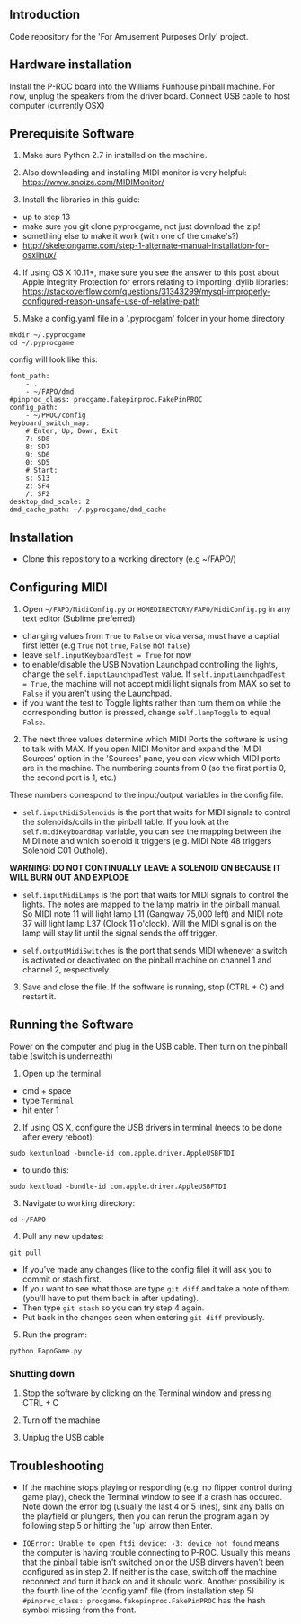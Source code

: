 ## Introduction

Code repository for the 'For Amusement Purposes Only' project.

## Hardware installation

Install the P-ROC board into the Williams Funhouse pinball machine. For now, unplug the speakers from the driver board. Connect USB cable to host computer (currently OSX)

## Prerequisite Software 

1. Make sure Python 2.7 in installed on the machine.

2. Also downloading and installing MIDI monitor is very helpful:
https://www.snoize.com/MIDIMonitor/

3. Install the libraries in this guide: 
 - up to step 13
 - make sure you git clone pyprocgame, not just download the zip!
 - something else to make it work (with one of the cmake's?)
 - http://skeletongame.com/step-1-alternate-manual-installation-for-osxlinux/
  

 4. If using OS X 10.11+, make sure you see the answer to this post about Apple Integrity Protection for errors relating to importing .dylib libraries:
 https://stackoverflow.com/questions/31343299/mysql-improperly-configured-reason-unsafe-use-of-relative-path


5. Make a config.yaml file in a '.pyprocgam' folder in your home directory 

``` 
mkdir ~/.pyprocgame
cd ~/.pyprocgame
```

config will look like this:

``` 
font_path:
    - .
    - ~/FAPO/dmd
#pinproc_class: procgame.fakepinproc.FakePinPROC
config_path:
    - ~/PROC/config
keyboard_switch_map:
    # Enter, Up, Down, Exit
    7: SD8
    8: SD7
    9: SD6
    0: SD5
    # Start:
    s: S13
    z: SF4
    /: SF2
desktop_dmd_scale: 2
dmd_cache_path: ~/.pyprocgame/dmd_cache
```



## Installation

- Clone this repository to a working directory (e.g ~/FAPO/)

## Configuring MIDI

1. Open `~/FAPO/MidiConfig.py` or `HOMEDIRECTORY/FAPO/MidiConfig.pg` in any text editor (Sublime preferred)


- changing values from `True` to `False` or vica versa, must have a captial first letter (e.g `True` not `true`, `False` not `false`)
- leave `self.inputKeyboardTest = True` for now
- to enable/disable the USB Novation Launchpad controlling the lights, change the `self.inputLaunchpadTest` value. If `self.inputLaunchpadTest = True`, the machine will not accept midi light signals from MAX so set to `False` if you aren't using the Launchpad.
- if you want the test to Toggle lights rather than turn them on while the corresponding button is pressed, change  `self.lampToggle` to equal `False`.

2. The next three values determine which MIDI Ports the software is using to talk with MAX. If you open MIDI Monitor and expand the 'MIDI Sources' option in the 'Sources' pane, you can view which MIDI ports are in the machine. The numbering counts from 0 (so the first port is 0, the second port is 1, etc.)

These numbers correspond to the input/output variables in the config file.

- `self.inputMidiSolenoids` is the port that waits for MIDI signals to control the solenoids/coils in the pinball table. If you look at the `self.midiKeyboardMap` variable, you can see the mapping between the MIDI note and which solenoid it triggers (e.g. MIDI Note 48 triggers Solenoid C01 Outhole). 

<b>WARNING: DO NOT CONTINUALLY LEAVE A SOLENOID ON BECAUSE IT WILL BURN OUT AND EXPLODE</b>

- `self.inputMidiLamps` is the port that waits for MIDI signals to control the lights. The notes are mapped to the lamp matrix in the pinball manual. So MIDI note 11 will light lamp L11 (Gangway 75,000 left) and MIDI note 37 will light lamp L37 (Clock 11 o'clock). Will the MIDI signal is on the lamp will stay lit until the signal sends the off trigger. 

- `self.outputMidiSwitches` is the port that sends MIDI whenever a switch is activated or deactivated on the pinball machine on channel 1 and channel 2, respectively.

3. Save and close the file. If the software is running, stop (CTRL + C) and restart it.

## Running the Software

Power on the computer and plug in the USB cable. Then turn on the pinball table (switch is underneath)

1. Open up the terminal 
 - cmd + space
 - type `Terminal`
 - hit enter
1
2. If using OS X, configure the USB drivers in terminal (needs to be done after every reboot):
``` 
sudo kextunload -bundle-id com.apple.driver.AppleUSBFTDI 
```

- to undo this: 
```
sudo kextload -bundle-id com.apple.driver.AppleUSBFTDI
```

3. Navigate to working directory:
```
cd ~/FAPO
```

4. Pull any new updates:
```
git pull
```

- If you've made any changes (like to the config file) it will ask you to commit or stash first. 
- If you want to see what those are type `git diff` and take a note of them (you'll have to put them back in after updating). 
- Then type `git stash` so you can try step 4 again.
- Put back in the changes seen when entering `git diff` previously.

5. Run the program:
```
python FapoGame.py
```

### Shutting down

1. Stop the software by clicking on the Terminal window and pressing CTRL + C

2. Turn off the machine

3. Unplug the USB cable

## Troubleshooting

- If the machine stops playing or responding (e.g. no flipper control during game play), check the Terminal window to see if a crash has occured. Note down the error log (usually the last 4 or 5 lines), sink any balls on the playfield or plungers, then you can rerun the program again by following step 5 or hitting the 'up' arrow then Enter.

- `IOError: Unable to open ftdi device: -3: device not found` means the computer is having trouble connecting to P-ROC. Usually this means that the pinball table isn't switched on or the USB dirvers haven't been configured as in step 2. If neither is the case, switch off the machine reconnect and turn it back on and it should work. Another possibility is the fourth line of the 'config.yaml' file (from installation step 5)  `#pinproc_class: procgame.fakepinproc.FakePinPROC` has the hash symbol missing from the front. 